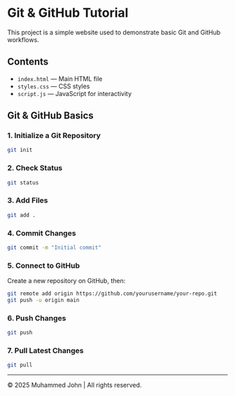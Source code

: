 # Git & GitHub Tutorial

This project is a simple website used to demonstrate basic Git and GitHub workflows.

## Contents

- `index.html` — Main HTML file
- `styles.css` — CSS styles
- `script.js` — JavaScript for interactivity

## Git & GitHub Basics

### 1. Initialize a Git Repository

```sh
git init
```

### 2. Check Status

```sh
git status
```

### 3. Add Files

```sh
git add .
```

### 4. Commit Changes

```sh
git commit -m "Initial commit"
```

### 5. Connect to GitHub

Create a new repository on GitHub, then:

```sh
git remote add origin https://github.com/yourusername/your-repo.git
git push -u origin main
```

### 6. Push Changes

```sh
git push
```

### 7. Pull Latest Changes

```sh
git pull
```

---

&copy; 2025 Muhammed John | All rights reserved.